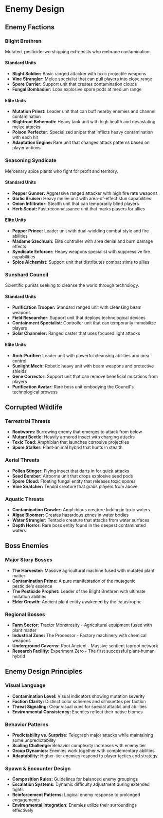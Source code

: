 # Enemy Design

## Enemy Factions

### Blight Brethren
Mutated, pesticide-worshipping extremists who embrace contamination.

#### Standard Units
- **Blight Soldier:** Basic ranged attacker with toxic projectile weapons
- **Vine Strangler:** Melee specialist that can pull players into close range
- **Spore Carrier:** Support unit that creates contamination clouds
- **Fungal Bombadier:** Lobs explosive spore pods at medium range

#### Elite Units
- **Mutation Priest:** Leader unit that can buff nearby enemies and channel contamination
- **Blightroot Behemoth:** Heavy tank unit with high health and devastating melee attacks
- **Poison Perfector:** Specialized sniper that inflicts heavy contamination with each hit
- **Adaptation Engine:** Rare unit that changes attack patterns based on player actions

### Seasoning Syndicate
Mercenary spice plants who fight for profit and territory.

#### Standard Units
- **Pepper Gunner:** Aggressive ranged attacker with high fire rate weapons
- **Garlic Bruiser:** Heavy melee unit with area-of-effect stun capabilities
- **Onion Infiltrator:** Stealth unit that can temporarily blind players
- **Herb Scout:** Fast reconnaissance unit that marks players for allies

#### Elite Units
- **Pepper Prince:** Leader unit with dual-wielding combat style and fire abilities
- **Madame Szechuan:** Elite controller with area denial and burn damage effects
- **Syndicate Enforcer:** Heavy weapons specialist with suppressive fire capabilities
- **Spice Alchemist:** Support unit that distributes combat stims to allies

### Sunshard Council
Scientific purists seeking to cleanse the world through technology.

#### Standard Units
- **Purification Trooper:** Standard ranged unit with cleansing beam weapons
- **Field Researcher:** Support unit that deploys technological devices
- **Containment Specialist:** Controller unit that can temporarily immobilize players
- **Solar Channeler:** Ranged caster that uses focused light attacks

#### Elite Units
- **Arch-Purifier:** Leader unit with powerful cleansing abilities and area control
- **Sunlight Mech:** Robotic heavy unit with beam weapons and protective shields
- **Gene Corrector:** Support unit that can remove beneficial mutations from players
- **Purification Avatar:** Rare boss unit embodying the Council's technological prowess

## Corrupted Wildlife

### Terrestrial Threats
- **Rootworm:** Burrowing enemy that emerges to attack from below
- **Mutant Beetle:** Heavily armored insect with charging attacks
- **Toxic Toad:** Amphibian that launches corrosive projectiles
- **Spore Stalker:** Plant-animal hybrid that hunts in stealth

### Aerial Threats
- **Pollen Stinger:** Flying insect that darts in for quick attacks
- **Seed Bomber:** Airborne unit that drops explosive seed pods
- **Spore Cloud:** Floating fungal entity that releases toxic spores
- **Vine Snatcher:** Tendril creature that grabs players from above

### Aquatic Threats
- **Contamination Crawler:** Amphibious creature lurking in toxic waters
- **Algae Bloomer:** Creates hazardous zones in water bodies
- **Water Strangler:** Tentacle creature that attacks from water surfaces
- **Depth Horror:** Rare boss entity found in the deepest contaminated waters

## Boss Enemies

### Major Story Bosses
- **The Harvester:** Massive agricultural machine fused with mutated plant matter
- **Contamination Prime:** A pure manifestation of the mutagenic pesticide's essence
- **The Pesticide Prophet:** Leader of the Blight Brethren with ultimate mutation abilities
- **Elder Growth:** Ancient plant entity awakened by the catastrophe

### Regional Bosses
- **Farm Sector:** Tractor Monstrosity - Agricultural equipment fused with plant matter
- **Industrial Zone:** The Processor - Factory machinery with chemical weapons
- **Underground Caverns:** Root Ancient - Massive sentient taproot network
- **Research Facility:** Experiment Zero - The first successful plant-human hybrid

## Enemy Design Principles

### Visual Language
- **Contamination Level:** Visual indicators showing mutation severity
- **Faction Clarity:** Distinct color schemes and silhouettes per faction
- **Threat Signaling:** Clear visual cues for special attacks and abilities
- **Environmental Consistency:** Enemies reflect their native biomes

### Behavior Patterns
- **Predictability vs. Surprise:** Telegraph major attacks while maintaining some unpredictability
- **Scaling Challenge:** Behavior complexity increases with enemy tier
- **Group Dynamics:** Enemies work together with complementary abilities
- **Adaptability:** Higher-tier enemies respond to player tactics and strategy

### Spawn & Encounter Design
- **Composition Rules:** Guidelines for balanced enemy groupings
- **Escalation Systems:** Dynamic difficulty adjustment during extended fights
- **Reinforcement Patterns:** Logical enemy response to prolonged engagements
- **Environmental Integration:** Enemies utilize their surroundings effectively